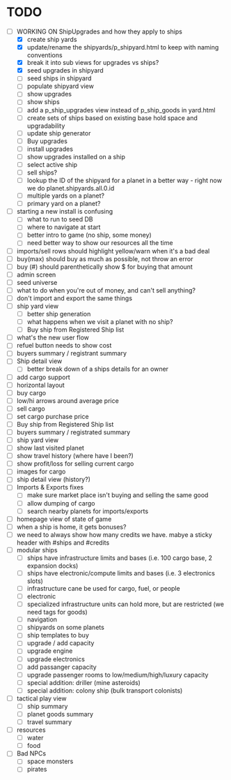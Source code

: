 # TODO

 - [ ] WORKING ON ShipUpgrades and how they apply to ships
   - [x] create ship yards
   - [x] update/rename the shipyards/p_shipyard.html to keep with naming conventions
    - [x] break it into sub views for upgrades vs ships?
   - [x] seed upgrades in shipyard
   - [ ] seed ships in shipyard
   - [ ] populate shipyard view
    - [ ] show upgrades
    - [ ] show ships
   - [ ] add a p_ship_upgrades view instead of p_ship_goods in yard.html
   - [ ] create sets of ships based on existing base hold space and upgradability 
    - [ ] update ship generator
   - [ ] Buy upgrades
   - [ ] install upgrades
   - [ ] show upgrades installed on a ship
   - [ ] select active ship
   - [ ] sell ships?
   - [ ] lookup the ID of the shipyard for a planet in a better way - right now we do planet.shipyards.all.0.id
    - [ ] multiple yards on a planet?
    - [ ] primary yard on a planet?
 - [ ] starting a new install is confusing
   - [ ] what to run to seed DB
   - [ ] where to navigate at start
   - [ ] better intro to game (no ship, some money)
   - [ ] need better way to show our resources all the time
 - [ ] imports/sell rows should highlight yellow/warn when it's a bad deal
 - [ ] buy(max) should buy as much as possible, not throw an error
 - [ ] buy (#) should parenthetically show $ for buying that amount 
 - [ ] admin screen
  - [ ] seed universe
 - [ ] what to do when you're out of money, and can't sell anything?
 - [ ] don't import and export the same things
 - [ ] ship yard view
   - [ ] better ship generation
   - [ ] what happens when we visit a planet with no ship?
   - [ ] Buy ship from Registered Ship list
 - [ ] what's the new user flow
 - [ ] refuel button needs to show cost
 - [ ] buyers summary / registrant summary
 - [ ] Ship detail view
   - [ ] better break down of a ships details for an owner
 - [ ] add cargo support
  - [ ] horizontal layout
 - [ ] buy cargo
  - [ ] low/hi arrows around average price
 - [ ] sell cargo
 - [ ] set cargo purchase price
 - [ ] Buy ship from Registered Ship list
  - [ ] buyers summary / registrated summary 
  - [ ] ship yard view
 - [ ] show last visited planet
 - [ ] show travel history (where have I been?)
 - [ ] show profit/loss for selling current cargo
 - [ ] images for cargo
 - [ ] ship detail view (history?)
 - [ ] Imports & Exports fixes
   - [ ] make sure market place isn't buying and selling the same good
   - [ ] allow dumping of cargo
   - [ ] search nearby planets for imports/exports
 - [ ] homepage view of state of game
 - [ ] when a ship is home, it gets bonuses?
 - [ ] we need to always show how many credits we have. mabye a sticky header with #ships and #credits
 - [ ] modular ships
   - [ ] ships have infrastructure limits and bases (i.e. 100 cargo base, 2 expansion docks)
   - [ ] ships have electronic/compute limits and bases (i.e. 3 electronics slots)
   - [ ] infrastructure cane be used for cargo, fuel, or people
   - [ ] electronic
   - [ ] specialized infrastructure units can hold more, but are restricted (we need tags for goods)
   - [ ] navigation
   - [ ] shipyards on some planets
   - [ ] ship templates to buy
   - [ ] upgrade / add capacity
   - [ ] upgrade engine
   - [ ] upgrade electronics
   - [ ] add passanger capacity
   - [ ] upgrade passenger rooms to low/medium/high/luxury capacity
   - [ ] special addition: driller (mine asteroids)
   - [ ] special addition: colony ship (bulk transport colonists)
 - [ ] tactical play view
   - [ ] ship summary
   - [ ] planet goods summary
   - [ ] travel summary
 - [ ] resources
   - [ ] water
   - [ ] food
 - [ ] Bad NPCs
   - [ ] space monsters
   - [ ] pirates